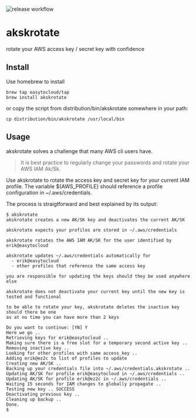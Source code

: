 ![release workflow](https://github.com/easytocloud/akskrotate/actions/workflows/release.yml/badge.svg)

# akskrotate
rotate your AWS access key / secret key with confidence

## Install

Use homebrew to install

```
brew tap easytocloud/tap
brew install akskrotate
```

or copy the script from distribution/bin/akskrotate somewhere in your path:

```
cp distribution/bin/akskrotate /usr/local/bin
```

## Usage
akskrotate solves a challenge that many AWS cli users have.

> It is best practice to regularly change your passwords and rotate your AWS IAM Ak/Sk.

Use akskrotate to rotate the access key and secret key for your current IAM profile.
The variable ${AWS_PROFILE} should reference a profile configuration in ~/.aws/credentials.

The process is straigtforward and best explained by its output:

```
$ akskrotate 
akskrotate creates a new AK/SK key and deactivates the current AK/SK

akskrotate expects your profiles are stored in ~/.aws/credentials

akskrotate rotates the AWS IAM AK/SK for the user identified by erik@easytocloud

akskrotate updates ~/.aws/credentials automatically for
  - erik@easytocloud 
  - other profiles that reference the same access key

you are responsible for updating the keys should they be used anywhere else

akskrotate does not deactivate your current key until the new key is tested and functional

to be able to rotate your key, akskrotate deletes the inactive key should there be one
as at no time you can have more than 2 keys

Do you want to continue: [YN] Y
Here we go ..
Retrieving keys for erik@easytocloud ..
Making sure there is a free slot for a temporary second active key ..
Removing inactive key ..
Looking for other profiles with same access_key ..
Adding erik@ez2c to list of profiles to update
Creating new AK/SK ..
Backing up your credentials file into ~/.aws/credentials.akskrotate ..
Updating AK/SK for profile erik@easytocloud in ~/.aws/credentials ..
Updating AK/SK for profile erik@ez2c in ~/.aws/credentials ..
Waiting 15 seconds for IAM changes to globally propagate ..
Testing new key .. SUCCESS
Deactivating previous key ..
Cleaning up backup ..
Done.
$
```
